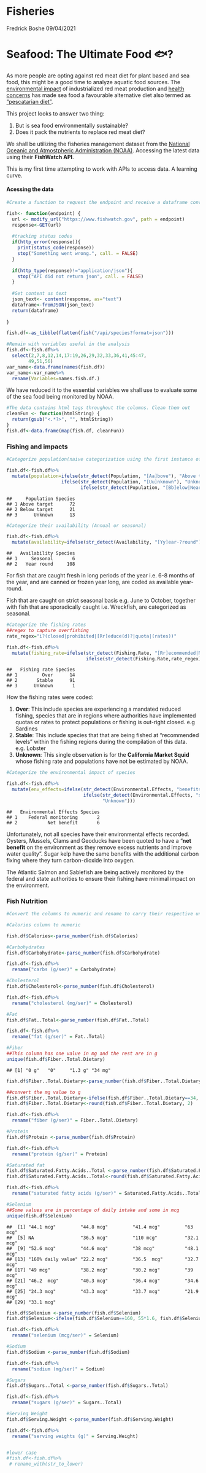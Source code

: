 Fisheries
================
Fredrick Boshe
09/04/2021

# Seafood: The Ultimate Food 🐟?

As more people are opting against red meat diet for plant based and sea
food, this might be a good time to analyze aquatic food sources. The
[environmental
impact](https://www.greenpeace.org.uk/news/why-meat-is-bad-for-the-environment/#:~:text=It%20causes%20climate%20change,the%20atmosphere%2C%20accelerating%20global%20warming)
of industrialized red meat production and [health
concerns](https://www.nytimes.com/2019/09/30/health/red-meat-heart-cancer.html)
has made sea food a favourable alternative diet also termed as
[“pescatarian
diet”](https://www.medicalnewstoday.com/articles/323907#:~:text=What%20is%20a%20pescatarian%20diet%3F&text=In%20the%20pescatarian%20diet%2C%20a,and%20fish%20products%20may%20enhance).

This project looks to answer two thing:

1.  But is sea food environmentally sustainable?
2.  Does it pack the nutrients to replace red meat diet?

We shall be utilizing the fisheries management dataset from the
[National Oceanic and Atmostpheric Administration
(NOAA)](https://www.fishwatch.gov/resources). Accessing the latest data
using their **FishWatch API**.

This is my first time attempting to work with APIs to access data. A
learning curve.

#### Acessing the data

``` r
#Create a function to request the endpoint and receive a dataframe converted from JSON

fish<- function(endpoint) {
  url <- modify_url("https://www.fishwatch.gov", path = endpoint)
  response<-GET(url)
  
  #tracking status codes
  if(http_error(response)){
    print(status_code(response))
    stop("Something went wrong.", call. = FALSE)
  }
  
  if(http_type(response)!="application/json"){
    stop("API did not return json", call. = FALSE)
  }
  
  #Get content as text
  json_text<- content(response, as="text")
  dataframe<-fromJSON(json_text)
  return(dataframe)
  
}

fish.df<-as_tibble(flatten(fish("/api/species?format=json")))

#Remain with variables useful in the analysis
fish.df<-fish.df%>%
  select(2,7,8,12,14,17:19,26,29,32,33,36,41,45:47,
        49,51,56)
var_name<-data.frame(names(fish.df))
var_name<-var_name%>%
  rename(Variables=names.fish.df.)
```

We have reduced it to the essential variables we shall use to evaluate
some of the sea food being monitored by NOAA.

``` r
#The data contains html tags throughout the columns. Clean them out
cleanFun <- function(htmlString) {
  return(gsub("<.*?>", "", htmlString))
}
fish.df<-data.frame(map(fish.df, cleanFun))
```

### Fishing and impacts

``` r
#Categorize population(naive categorization using the first instance of the words "Above", "Unknown" and "Below")

fish.df<-fish.df%>%
  mutate(population=ifelse(str_detect(Population, "[Aa]bove"), "Above target", 
                    ifelse(str_detect(Population, "[Uu]nknown"), "Unknown",
                           ifelse(str_detect(Population, "[Bb]elow|Near"),"Below target", NA))))    
```

    ##     Population Species
    ## 1 Above target      72
    ## 2 Below target      21
    ## 3      Unknown      13

``` r
#Categorize their availability (Annual or seasonal)

fish.df<-fish.df%>%
  mutate(availability=ifelse(str_detect(Availability, "[Yy]ear-?round"), "Year round", "Seasonal"))    
```

    ##   Availability Species
    ## 1     Seasonal       6
    ## 2   Year round     108

For fish that are caught fresh in long periods of the year i.e. 6-8
months of the year, and are canned or frozen year long, are coded as
available year-round.

Fish that are caught on strict seasonal basis e.g. June to October,
together with fish that are sporadically caught i.e. Wreckfish, are
categorized as seasonal.

``` r
#Categorize the fishing rates
##regex to capture overfishing
rate_regex="i?(closed|prohibited|[Rr]educe(d)?|quota|(rates))"

fish.df<-fish.df%>%
  mutate(fishing_rate=ifelse(str_detect(Fishing.Rate, "[Rr]ecommended|Not"), "Stable",
                             ifelse(str_detect(Fishing.Rate,rate_regex),"Over", "Unknown"))) 
```

    ##   Fishing rate Species
    ## 1         Over      14
    ## 2       Stable      91
    ## 3      Unknown       1

How the fishing rates were coded:

1.  **Over**: This include species are experiencing a mandated reduced
    fishing, species that are in regions where authorities have
    implemented quotas or rates to protect populations or fishing is
    out-right closed. e.g Sardines
2.  **Stable**: This include species that that are being fished at
    “recommended levels” within the fishing regions during the
    compilation of this data. e.g. Lobster
3.  **Unknown**: This single observation is for the **California Market
    Squid** whose fishing rate and populations have not be estimated by
    NOAA.

<!-- end list -->

``` r
#Categorize the environmental impact of species

fish.df<-fish.df%>%
  mutate(env_effects=ifelse(str_detect(Environmental.Effects, "benefits"), "Net benefit",
                            ifelse(str_detect(Environmental.Effects, "state"), "Federal monitoring",
                                   "Unknown"))) 
```

    ##   Environmental Effects Species
    ## 1    Federal monitoring       2
    ## 2           Net benefit       6

Unfortunately, not all species have their environmental effects
recorded. Oysters, Mussels, Clams and Geoducks have been quoted to have
a “**net benefit** on the environment as they remove excess nutrients
and improve water quality”. Sugar kelp have the same benefits with the
additional carbon fixing where they turn carbon-dioxide into oxygen.

The Atlantic Salmon and Sablefish are being actively monitored by the
federal and state authorities to ensure their fishing have minimal
impact on the environment.

### Fish Nutrition

``` r
#Convert the columns to numeric and rename to carry their respective units

#Calories column to numeric 

fish.df$Calories<-parse_number(fish.df$Calories) 

#Carbohydrates
fish.df$Carbohydrate<-parse_number(fish.df$Carbohydrate) 

fish.df<-fish.df%>%
  rename("carbs (g/ser)" = Carbohydrate)

#Cholesterol
fish.df$Cholesterol<-parse_number(fish.df$Cholesterol) 

fish.df<-fish.df%>%
  rename("cholesterol (mg/ser)" = Cholesterol)

#Fat
fish.df$Fat..Total<-parse_number(fish.df$Fat..Total) 

fish.df<-fish.df%>%
  rename("fat (g/ser)" = Fat..Total)

#Fiber
##This column has one value in mg and the rest are in g
unique(fish.df$Fiber..Total.Dietary)
```

    ## [1] "0 g"   "0"     "1.3 g" "34 mg"

``` r
fish.df$Fiber..Total.Dietary<-parse_number(fish.df$Fiber..Total.Dietary)

##convert the mg value to g
fish.df$Fiber..Total.Dietary<-ifelse(fish.df$Fiber..Total.Dietary==34, 34/1000, fish.df$Fiber..Total.Dietary)
fish.df$Fiber..Total.Dietary<-round(fish.df$Fiber..Total.Dietary, 2)

fish.df<-fish.df%>%
  rename("fiber (g/ser)" = Fiber..Total.Dietary)

#Protein
fish.df$Protein <-parse_number(fish.df$Protein) 

fish.df<-fish.df%>%
  rename("protein (g/ser)" = Protein)

#Saturated fat
fish.df$Saturated.Fatty.Acids..Total <-parse_number(fish.df$Saturated.Fatty.Acids..Total )
fish.df$Saturated.Fatty.Acids..Total<-round(fish.df$Saturated.Fatty.Acids..Total, 2)

fish.df<-fish.df%>%
  rename("saturated fatty acids (g/ser)" = Saturated.Fatty.Acids..Total)

#Selenium
##Some values are in percentage of daily intake and some in mcg
unique(fish.df$Selenium)
```

    ##  [1] "44.1 mcg"         "44.8 mcg"         "41.4 mcg"         "63 mcg"          
    ##  [5] NA                 "36.5 mcg"         "110 mcg"          "32.1 mcg"        
    ##  [9] "52.6 mcg"         "44.6 mcg"         "38 mcg"           "48.1 mcg"        
    ## [13] "160% daily value" "22.2 mcg"         "36.5  mcg"        "32.7 mcg"        
    ## [17] "49 mcg"           "38.2 mcg"         "30.2 mcg"         "39 mcg"          
    ## [21] "46.2  mcg"        "40.3 mcg"         "36.4 mcg"         "34.6 mcg"        
    ## [25] "24.3 mcg"         "43.3 mcg"         "33.7 mcg"         "21.9 mcg"        
    ## [29] "33.1 mcg"

``` r
fish.df$Selenium <-parse_number(fish.df$Selenium) 
fish.df$Selenium<-ifelse(fish.df$Selenium==160, 55*1.6, fish.df$Selenium) #55 mcg is the USA daily intake for adults and children above 14.

fish.df<-fish.df%>%
  rename("selenium (mcg/ser)" = Selenium)

#Sodium
fish.df$Sodium <-parse_number(fish.df$Sodium) 

fish.df<-fish.df%>%
  rename("sodium (mg/ser)" = Sodium)

#Sugars
fish.df$Sugars..Total <-parse_number(fish.df$Sugars..Total) 

fish.df<-fish.df%>%
  rename("sugars (g/ser)" = Sugars..Total)

#Serving Weight
fish.df$Serving.Weight <-parse_number(fish.df$Serving.Weight) 

fish.df<-fish.df%>%
  rename("serving weights (g)" = Serving.Weight)


#lower case
#fish.df<-fish.df%>%
 # rename_with(str_to_lower)
```
